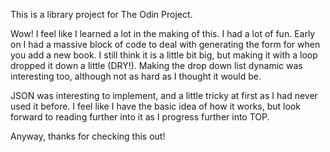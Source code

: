 This is a library project for The Odin Project.

Wow! I feel like I learned a lot in the making of this. I had a lot of fun. Early on I had a massive block of code to deal with generating the form for when you add a new book. I still think it is a little bit big, but making it with a loop dropped it down a little (DRY!). Making the drop down list dynamic was interesting too, although not as hard as I thought it would be.

JSON was interesting to implement, and a little tricky at first as I had never used it before. I feel like I have the basic idea of how it works, but look forward to reading further into it as I progress further into TOP.

Anyway, thanks for checking this out!
